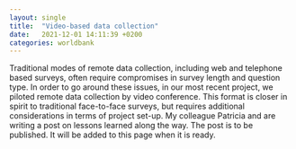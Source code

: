 ```yaml
---
layout: single
title:  "Video-based data collection"
date:   2021-12-01 14:11:39 +0200
categories: worldbank
---
```

Traditional modes of remote data collection, including web and telephone based surveys, often require compromises in survey length and question type. In order to go around these issues, in our most recent project, we piloted remote data collection by video conference. This format is closer in spirit to traditional face-to-face surveys, but requires additional considerations in terms of project set-up. My colleague Patricia and are writing a post on lessons learned along the way. The post is to be published. It will be added to this page when it is ready.
